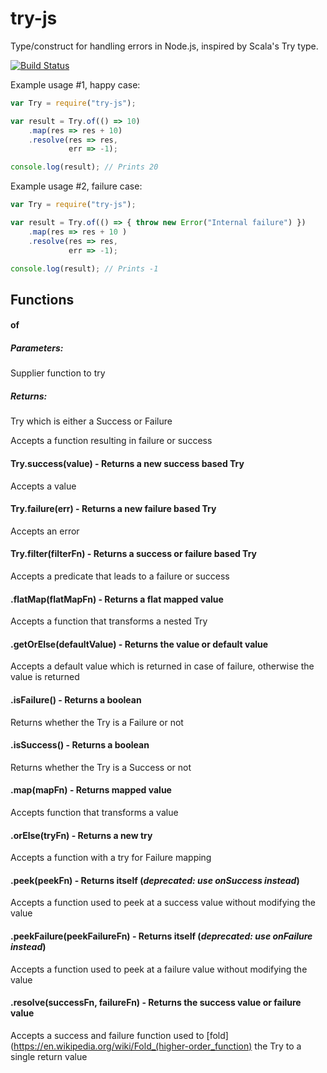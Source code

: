 # try-js
Type/construct for handling errors in Node.js, inspired by Scala's Try type.

[![Build Status](https://travis-ci.org/whirlwin/try-js.svg?branch=master)](https://travis-ci.org/whirlwin/try-js)

Example usage #1, happy case:
```javascript
var Try = require("try-js");

var result = Try.of(() => 10)
    .map(res => res + 10)
    .resolve(res => res,
             err => -1);

console.log(result); // Prints 20
```

Example usage #2, failure case:
```javascript
var Try = require("try-js");

var result = Try.of(() => { throw new Error("Internal failure") })
    .map(res => res + 10 )
    .resolve(res => res,
             err => -1);

console.log(result); // Prints -1
```

## Functions

#### of
##### Parameters:
Supplier function to try
##### Returns:
Try which is either a Success or Failure

Accepts a function resulting in failure or success

#### Try.success(value) - Returns a new success based Try
Accepts a value

#### Try.failure(err) - Returns a new failure based Try
Accepts an error

#### Try.filter(filterFn) - Returns a success or failure based Try
Accepts a predicate that leads to a failure or success

#### .flatMap(flatMapFn) - Returns a flat mapped value
Accepts a function that transforms a nested Try

#### .getOrElse(defaultValue) - Returns the value or default value
Accepts a default value which is returned in case of failure, otherwise the value is returned

#### .isFailure() - Returns a boolean
Returns whether the Try is a Failure or not

#### .isSuccess() - Returns a boolean
Returns whether the Try is a Success or not

#### .map(mapFn) - Returns mapped value
Accepts function that transforms a value

#### .orElse(tryFn) - Returns a new try
Accepts a function with a try for Failure mapping

#### .peek(peekFn) - Returns itself (*deprecated: use onSuccess instead*)
Accepts a function used to peek at a success value without modifying the value

#### .peekFailure(peekFailureFn) - Returns itself (*deprecated: use onFailure instead*)
Accepts a function used to peek at a failure value without modifying the value

#### .resolve(successFn, failureFn) - Returns the success value or failure value
Accepts a success and failure function used to [fold](https://en.wikipedia.org/wiki/Fold_(higher-order_function) the Try to a single return value
